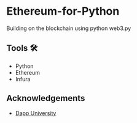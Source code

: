 # Ethereum-for-Python
Building on the blockchain using python web3.py

## Tools 🛠 
 - Python
 - Ethereum
 - Infura
 
 ## Acknowledgements 
 - [Dapp University](https://www.youtube.com/watch?v=SAi5rYFh7yw&list=PLS5SEs8ZftgVn38FOhXvLc0PoX_0hnJO9)
